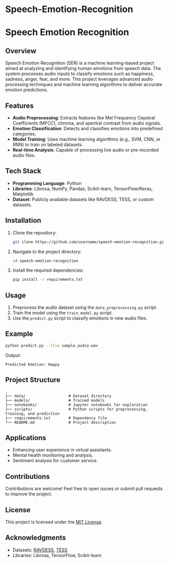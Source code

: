 # Speech-Emotion-Recognition
# Speech Emotion Recognition

## Overview
Speech Emotion Recognition (SER) is a machine learning-based project aimed at analyzing and identifying human emotions from speech data. The system processes audio inputs to classify emotions such as happiness, sadness, anger, fear, and more. This project leverages advanced audio processing techniques and machine learning algorithms to deliver accurate emotion predictions.

## Features
- **Audio Preprocessing**: Extracts features like Mel Frequency Cepstral Coefficients (MFCC), chroma, and spectral contrast from audio signals.
- **Emotion Classification**: Detects and classifies emotions into predefined categories.
- **Model Training**: Uses machine learning algorithms (e.g., SVM, CNN, or RNN) to train on labeled datasets.
- **Real-time Analysis**: Capable of processing live audio or pre-recorded audio files.

## Tech Stack
- **Programming Language**: Python
- **Libraries**: Librosa, NumPy, Pandas, Scikit-learn, TensorFlow/Keras, Matplotlib
- **Dataset**: Publicly available datasets like RAVDESS, TESS, or custom datasets.

## Installation
1. Clone the repository:
   ```bash
   git clone https://github.com/username/speech-emotion-recognition.git
   ```
2. Navigate to the project directory:
   ```bash
   cd speech-emotion-recognition
   ```
3. Install the required dependencies:
   ```bash
   pip install -r requirements.txt
   ```

## Usage
1. Preprocess the audio dataset using the `data_preprocessing.py` script.
2. Train the model using the `train_model.py` script.
3. Use the `predict.py` script to classify emotions in new audio files.

## Example
```bash
python predict.py --file sample_audio.wav
```
Output:
```
Predicted Emotion: Happy
```

## Project Structure
```
.
├── data/                   # Dataset directory
├── models/                 # Trained models
├── notebooks/              # Jupyter notebooks for exploration
├── scripts/                # Python scripts for preprocessing, training, and prediction
├── requirements.txt        # Dependency file
└── README.md               # Project description
```

## Applications
- Enhancing user experience in virtual assistants.
- Mental health monitoring and analysis.
- Sentiment analysis for customer service.

## Contributions
Contributions are welcome! Feel free to open issues or submit pull requests to improve the project.

## License
This project is licensed under the [MIT License](LICENSE).

## Acknowledgments
- Datasets: [RAVDESS](https://zenodo.org/record/1188976), [TESS](https://tspace.library.utoronto.ca/handle/1807/24487)
- Libraries: Librosa, TensorFlow, Scikit-learn
